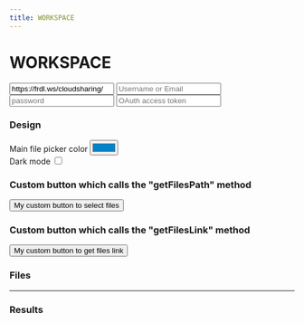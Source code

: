 ```yaml
---
title: WORKSPACE
---
```


# WORKSPACE


<div>
<main>
<input id="url" type="text" placeholder="Cloud Server Address" value="https://frdl.ws/cloudsharing/">
		<input id="login" type="text" placeholder="Username or Email" value="">
		<input id="password" type="password" placeholder="password" value="">
		<input id="accessToken" type="password" placeholder="OAuth access token" value="">
		<h3>Design</h3>
		<label for="color">Main file picker color</label>
		<input id="color" type="color" value="#0082c9">
		<br>
		<label for="darkmode">Dark mode</label>
		<input id="darkmode" type="checkbox">
		<h3>Custom button which calls the "getFilesPath" method</h3>
		<button id="selectButton">My custom button to select files</button>
		<h3>Custom button which calls the "getFilesLink" method</h3>
		<button id="linkButton">My custom button to get files link</button>
		<h3>Files</h3>
		<div id="mount_point"></div>
		<hr>
		<h3>Results</h3>
		<p id="results"></p>

</main>
<!-- script src="https://npm.packages.js.api.webfan.de/nextcloud-webdav-filepicker/js/filePickerWrapper.js"></script -->
<script>
	function main() {
		const uri = window.location.search.substring(1)
		const params = new URLSearchParams(uri)
		const login = params.get('login')
		if (login) {
			document.getElementById('login').value = login
		}
		const password = params.get('password')
		if (password) {
			document.getElementById('password').value = password
		}
		const accessToken = params.get('accessToken')
		if (accessToken) {
			document.getElementById('accessToken').value = accessToken
		}
		const url = params.get('url')
		if (url) {
			document.getElementById('url').value = url
		}
		const color = params.get('color')
		if (color) {
			document.getElementById('color').value = '#' + color
		}
		const darkmode = params.get('darkMode')
		if (darkmode) {
			document.getElementById('darkmode').checked = darkmode === '1'
		}
                const initialUrl = document.getElementById('url').value
		const initialLogin = document.getElementById('login').value
		const initialPassword = document.getElementById('password').value
		const initialAccessToken = document.getElementById('accessToken').value
		const initialColor = document.getElementById('color').value
		const initialDarkMode = document.getElementById('darkmode').checked
		const filepicker = window.createFilePicker('mount_point', {
			url: initialUrl,
			login: initialLogin,
			password: initialPassword,
			accessToken: initialAccessToken,
			useCookies: false,
			themeColor: initialColor,
			darkMode: initialDarkMode,
			multipleDownload: true,
			multipleUpload: true,
			enableGetFilesPath: true,
			enableGetFilesLink: true,
			enableDownloadFiles: true,
			enableGetSaveFilePath: true,
			enableGetUploadFileLink: true,
			enableUploadFiles: true,
		})
		// monitor form value change
		document.getElementById('login').addEventListener('input', (e) => {
			filepicker.updateLogin(e.target.value)
		})
		document.getElementById('password').addEventListener('input', (e) => {
			filepicker.updatePassword(e.target.value)
		})
		document.getElementById('accessToken').addEventListener('input', (e) => {
			filepicker.updateAccessToken(e.target.value)
		})
		document.getElementById('url').addEventListener('input', (e) => {
			filepicker.updateUrl(e.target.value)
		})
		document.getElementById('color').addEventListener('change', (e) => {
			filepicker.setMainColor(e.target.value)
		})
		document.getElementById('darkmode').addEventListener('change', (e) => {
			filepicker.setDarkMode(e.target.checked)
		})
		document.getElementById('selectButton').addEventListener('click', (e) => {
			filepicker.getFilesPath()
		})
		document.getElementById('linkButton').addEventListener('click', (e) => {
			filepicker.getFilesLink({
				expirationDate: new Date('2050-01-01'),
				protectionPassword: 'example passwd',
				allowEdition: true,
				linkLabel: 'custom link label',
			})
		})
		document.addEventListener('filepicker-unauthorized', (e) => {
			console.debug('file picker got an unauthorized response')
			console.debug(e.detail)
		})
		document.addEventListener('get-files-path', (e) => {
			console.debug('no vue, received "get-files-path" event')
			console.debug(e.detail)
			const resultsP = document.getElementById('results')
			resultsP.innerHTML = 'Path of selected files:'
			e.detail.selection.forEach((path) => {
				const p = document.createElement('p')
				p.textContent = path
				resultsP.appendChild(p)
			})
		})
		document.addEventListener('get-save-file-path', (e) => {
			console.debug('no vue, received "get-save-file-path" event')
			console.debug(e.detail)
			document.getElementById('results').innerHTML = `Selected target directory: ${e.detail.path}`
		})
		document.addEventListener('upload-path-link-generated', (e) => {
			console.debug('no vue, received "upload-path-link-generated" event')
			console.debug(e.detail)
			const resultsP = document.getElementById('results')
			resultsP.innerHTML = `File upload link in ${e.detail.targetDir}:`
			const p = document.createElement('p')
			p.textContent = e.detail.link
			resultsP.appendChild(p)
		})
		document.addEventListener('get-files-link', (e) => {
			console.debug('no vue, received "get-files-link" event')
			console.debug(e.detail)
			const resultsP = document.getElementById('results')
			resultsP.innerHTML = ''
			if (e.detail.shareLinks) {
				const pl = document.createElement('p')
				pl.textContent = 'Nextcloud public links:'
				resultsP.appendChild(pl)
				e.detail.shareLinks.forEach((link) => {
					const pp = document.createElement('p')
					pp.textContent = 'path: "' + link.path + '" '
					const a = document.createElement('a')
					a.textContent = link.url
					a.setAttribute('href', link.url)
					pp.appendChild(a)
					resultsP.appendChild(pp)
				})
			}
			const pw = document.createElement('p')
			pw.textContent = 'File links:'
			resultsP.appendChild(pw)
			e.detail.webdavLinks.forEach((l) => {
				const a = document.createElement('a')
				a.textContent = l
				a.setAttribute('href', l)
				resultsP.appendChild(a)
				resultsP.appendChild(document.createElement('br'))
			})
			const p = document.createElement('p')
			p.textContent = 'List of paths:'
			resultsP.appendChild(p)
			e.detail.pathList.forEach((path) => {
				const pp = document.createElement('p')
				pp.textContent = path
				resultsP.appendChild(pp)
			})
			const po = document.createElement('p')
			po.textContent = 'OCS URL to create share link: ' + e.detail.ocsUrl
			resultsP.appendChild(po)
			const pl = document.createElement('p')
			pl.textContent = 'Generic share link: ' + e.detail.genericShareLink
			resultsP.appendChild(pl)
		})
		document.addEventListener('files-uploaded', (e) => {
			console.debug('no vue, received "files-uploaded" event')
			console.debug(e.detail)
			const resultsP = document.getElementById('results')
			resultsP.innerHTML = ''
			if (e.detail.successFiles.length > 0) {
				const p = document.createElement('p')
				p.textContent = `These files were uploaded in ${e.detail.targetDir}:`
				resultsP.appendChild(p)
				e.detail.successFiles.forEach((f) => {
					const p = document.createElement('p')
					p.textContent = f.name
					resultsP.appendChild(p)
				})
			}
			if (e.detail.errorFiles.length > 0) {
				const p = document.createElement('p')
				p.textContent = '!!! Those files could not be uploaded:'
				resultsP.appendChild(p)
				e.detail.errorFiles.forEach((f) => {
					const p = document.createElement('p')
					p.textContent = f.name
					resultsP.appendChild(p)
				})
			}
		})
		document.addEventListener('files-downloaded', (e) => {
			console.debug('download errors')
			console.debug(e.detail.errorFilePaths)
			const files = e.detail.successFiles
			console.debug('no vue, something was downloaded')
			const resultsP = document.getElementById('results')
			resultsP.innerHTML = 'Downloaded files: <br>'
			files.forEach(file => {
				console.debug('File : ' + file.name)
				console.debug(file)
				const reader = new FileReader()
				reader.readAsText(file)
				reader.onload = () => {
					console.debug(reader.result)
					const p = document.createElement('P')
					p.textContent = 'File ' + file.name + ': ' + reader.result.slice(0, 100) + '...'
					resultsP.appendChild(p)
				}
				reader.onerror = () => {
					console.error('Impossible to read downloaded file')
					console.debug(reader.error)
				}
			})
		})
		document.addEventListener('filepicker-closed', (e) => {
			console.debug('Filepicker CLOSED')
		})
		document.addEventListener('filepicker-manually-closed', (e) => {
			console.debug('Filepicker manually CLOSED')
		})
	}
document.addEventListener('DOMContentLoaded', (event) => {
		document.getElementById('domainToAuthorize').textContent = window.location.protocol + '//' + window.location.host
	
(()=>{
 var s=document.createElement('script');
 s.onload = main;
 s.src='https://npm.packages.js.api.webfan.de/nextcloud-webdav-filepicker/js/filePickerWrapper.js';
 document.head.append(s);	
})()

})
</script>

</div>
